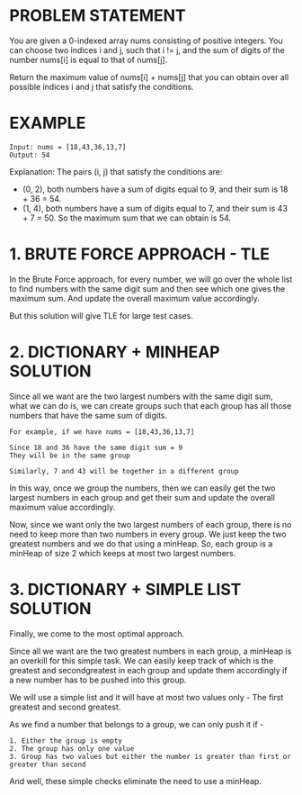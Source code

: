 # PROBLEM STATEMENT

You are given a 0-indexed array nums consisting of positive integers. You can choose two indices i and j, such that i != j, and the sum of digits of the number nums[i] is equal to that of nums[j].

Return the maximum value of nums[i] + nums[j] that you can obtain over all possible indices i and j that satisfy the conditions.

# EXAMPLE

    Input: nums = [18,43,36,13,7]
    Output: 54

Explanation: The pairs (i, j) that satisfy the conditions are:
- (0, 2), both numbers have a sum of digits equal to 9, and their sum is 18 + 36 = 54.
- (1, 4), both numbers have a sum of digits equal to 7, and their sum is 43 + 7 = 50.
So the maximum sum that we can obtain is 54.

# **1. BRUTE FORCE APPROACH - TLE**
In the Brute Force approach, for every number, we will go over the whole list to find numbers with the same digit sum and then see which one gives the maximum sum. And update the overall maximum value accordingly.

But this solution will give TLE for large test cases.

# **2. DICTIONARY + MINHEAP SOLUTION**
Since all we want are the two largest numbers with the same digit sum, what we can do is, we can create groups such that each group has all those numbers that have the same sum of digits.

	For example, if we have nums = [18,43,36,13,7]
	
	Since 18 and 36 have the same digit sum = 9
	They will be in the same group
	
	Similarly, 7 and 43 will be together in a different group
	
In this way, once we group the numbers, then we can easily get the two largest numbers in each group and get their sum and update the overall maximum value accordingly.

Now, since we want only the two largest numbers of each group, there is no need to keep more than two numbers in every group. We just keep the two greatest numbers and we do that using a minHeap. So, each group is a minHeap of size 2 which keeps at most two largest numbers.

# **3. DICTIONARY + SIMPLE LIST SOLUTION**
Finally, we come to the most optimal approach. 

Since all we want are the two greatest numbers in each group, a minHeap is an overkill for this simple task. We can easily keep track of which is the greatest and secondgreatest in each group and update them accordingly if a new number has to be pushed into this group.

We will use a simple list and it will have at most two values only - The first greatest and second greatest.

As we find a number that belongs to a group, we can only push it if - 

	1. Either the group is empty
	2. The group has only one value
	3. Group has two values but either the number is greater than first or greater than second

And well, these simple checks eliminate the need to use a minHeap.